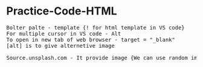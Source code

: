 # Practice-Code-HTML
<pre>
Bolter palte - template {! for html template in VS code}
For multiple cursor in VS code - Alt 
To open in new tab of web browser - target = "_blank"
[alt] is to give alternetive image

Source.unsplash.com - It provide image {We can use random image}



</pre>